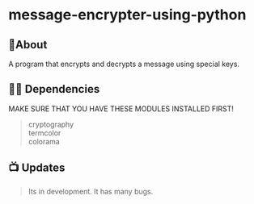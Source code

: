 # message-encrypter-using-python
## 📝About
A program that encrypts and decrypts a message using special keys.


## 👨‍💻 Dependencies
MAKE SURE THAT YOU HAVE THESE MODULES INSTALLED FIRST!
> cryptography<br>
> termcolor<br>
> colorama 


## 📺 Updates
> Its in development.
> It has many bugs.
